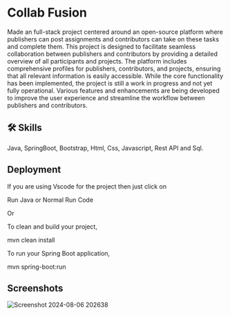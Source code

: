 
# Collab Fusion

Made an full-stack project centered around an open-source platform where publishers can post assignments and contributors can take on these tasks and complete them. This project is designed to facilitate seamless collaboration between publishers and contributors by providing a detailed overview of all participants and projects. The platform includes comprehensive profiles for publishers, contributors, and projects, ensuring that all relevant information is easily accessible. While the core functionality has been implemented, the project is still a work in progress and not yet fully operational. Various features and enhancements are being developed to improve the user experience and streamline the workflow between publishers and contributors.


## 🛠 Skills

Java, SpringBoot, Bootstrap, Html, Css, Javascript, Rest API and Sql.


## Deployment
If you are using Vscode for the project then just click on

Run Java or Normal Run Code

Or

To clean and build your project,

mvn clean install

To run your Spring Boot application,

mvn spring-boot:run



## Screenshots

![Screenshot 2024-08-06 202638](https://github.com/user-attachments/assets/b519c1dd-d246-4ef5-a5bd-9b942c8be61e)

